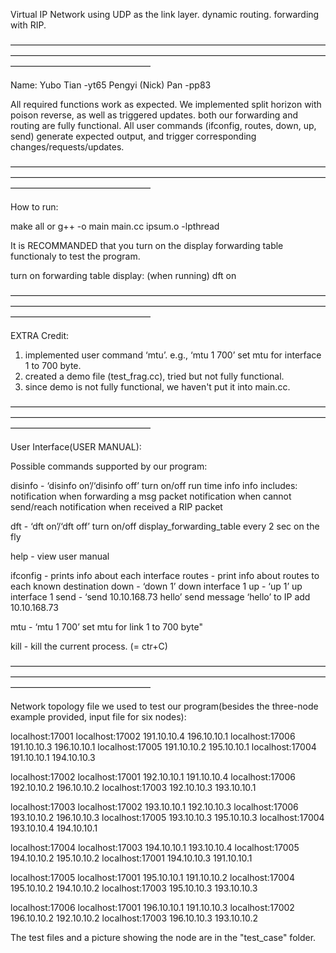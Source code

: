 Virtual IP Network using UDP as the link layer. dynamic routing. forwarding with RIP.

————————————————————————————————————————————————————————————————————————————————————————

Name: 
Yubo Tian -yt65
Pengyi (Nick) Pan -pp83

All required functions work as expected.
We implemented split horizon with poison reverse, as well as triggered updates. both our forwarding and routing are fully functional.
All user commands (ifconfig, routes, down, up, send) generate expected output, and trigger corresponding changes/requests/updates.

————————————————————————————————————————————————————————————————————————————————————————

How to run:

 make all
	or
 g++ -o main main.cc ipsum.o -lpthread

It is RECOMMANDED that you turn on the display forwarding table functionaly to test the program.

turn on forwarding table display:	(when running) dft on

————————————————————————————————————————————————————————————————————————————————————————

EXTRA Credit:

1. implemented user command ‘mtu’. e.g., ‘mtu 1 700’ set mtu for interface 1 to 700 byte.
2. created a demo file (test_frag.cc), tried but not fully functional.
3. since demo is not fully functional, we haven't put it into main.cc.

————————————————————————————————————————————————————————————————————————————————————————

User Interface(USER MANUAL):

Possible commands supported by our program:

disinfo - ‘disinfo on’/‘disinfo off’ turn on/off run time info
	info includes: 
		notification when forwarding a msg packet
		notification when cannot send/reach
		notification when received a RIP packet
		
dft - ‘dft on’/‘dft off’ turn on/off display_forwarding_table every 2 sec on the fly 

help - view user manual

ifconfig - prints info about each interface
routes - print info about routes to each known destination
down - ‘down 1’ down interface 1
up - ‘up 1’ up interface 1
send - ‘send 10.10.168.73 hello’ send message ‘hello’ to IP add 10.10.168.73

mtu - ‘mtu 1 700’ set mtu for link 1 to 700 byte"


kill - kill the current process. (= ctr+C) 

————————————————————————————————————————————————————————————————————————————————————————

Network topology file we used to test our program(besides the three-node example provided, input file for six nodes):


localhost:17001
localhost:17002 191.10.10.4 196.10.10.1
localhost:17006 191.10.10.3 196.10.10.1
localhost:17005 191.10.10.2 195.10.10.1
localhost:17004 191.10.10.1 194.10.10.3

localhost:17002
localhost:17001 192.10.10.1 191.10.10.4
localhost:17006 192.10.10.2 196.10.10.2
localhost:17003 192.10.10.3 193.10.10.1

localhost:17003
localhost:17002 193.10.10.1 192.10.10.3
localhost:17006 193.10.10.2 196.10.10.3
localhost:17005 193.10.10.3 195.10.10.3
localhost:17004 193.10.10.4 194.10.10.1

localhost:17004
localhost:17003 194.10.10.1 193.10.10.4
localhost:17005 194.10.10.2 195.10.10.2
localhost:17001 194.10.10.3 191.10.10.1

localhost:17005
localhost:17001 195.10.10.1 191.10.10.2
localhost:17004 195.10.10.2 194.10.10.2
localhost:17003 195.10.10.3 193.10.10.3

localhost:17006
localhost:17001 196.10.10.1 191.10.10.3
localhost:17002 196.10.10.2 192.10.10.2
localhost:17003 196.10.10.3 193.10.10.2

The test files and a picture showing the node are in the "test_case" folder.
